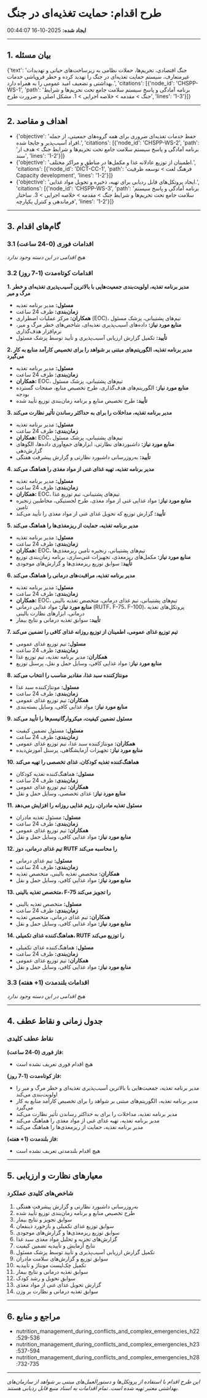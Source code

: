 # طرح اقدام: حمایت تغذیه‌ای در جنگ

**ایجاد شده:** 2025-10-16 00:44:07

---

## 1. بیان مسئله

{'text': 'جنگ اقتصادی، تحریم‌ها، حملات نظامی به زیرساخت‌های حیاتی و تهدیدات غیرمتعارف، سیستم حمایت تغذیه‌ای در جنگ را تهدید کرده و خطر فروپاشی خدمات بهداشتی و تضعیف امید عمومی را به همراه دارد.', 'citations': [{'node_id': 'CHSPP-WS-1', 'path': 'برنامه آمادگی و پاسخ سیستم سلامت جامع تحت تحریم‌ها و شرایط جنگ > مقدمه > خلاصه اجرایی > 1. مشکل اصلی و ضرورت طرح', 'lines': '1-3'}]}

---

## 2. اهداف و مقاصد

- {'objective': 'حفظ خدمات تغذیه‌ای ضروری برای همه گروه‌های جمعیتی، از جمله افراد آسیب‌پذیر و جابجا شده.', 'citations': [{'node_id': 'CHSPP-WS-2', 'path': 'برنامه آمادگی و پاسخ سیستم سلامت جامع تحت تحریم‌ها و شرایط جنگ > هدف از سند', 'lines': '1-2'}]}
- {'objective': 'اطمینان از توزیع عادلانه غذا و مکمل‌ها در مناطق و مراکز مختلف.', 'citations': [{'node_id': 'DICT-CC-1', 'path': 'فرهنگ لغت > توسعه ظرفیت Capacity development', 'lines': '1-2'}]}
- {'objective': 'ایجاد پروتکل‌های قابل ردیابی برای تهیه، ذخیره و تحویل مواد غذایی.', 'citations': [{'node_id': 'CHSPP-WS-3', 'path': 'برنامه آمادگی و پاسخ سیستم سلامت جامع تحت تحریم‌ها و شرایط جنگ > مقدمه > خلاصه اجرایی > 3. ساختار فرماندهی و کنترل یکپارچه', 'lines': '1-2'}]}

---

## 3. گام‌های اقدام

### 3.1 اقدامات فوری (0-24 ساعت)

*هیچ اقدامی در این دسته وجود ندارد*

### 3.2 اقدامات کوتاه‌مدت (1-7 روز)

**1. مدیر برنامه تغذیه، اولویت‌بندی جمعیت‌هایی با بالاترین آسیب‌پذیری تغذیه‌ای و خطر مرگ و میر**

- **مسئول:** مدیر برنامه تغذیه
- **زمان‌بندی:** ظرف 24 ساعت
- **همکاران:** مرکز عملیات اضطراری (EOC)، تیم‌های پشتیبانی، پزشک مسئول
- **منابع مورد نیاز:** داده‌های آسیب‌پذیری تغذیه‌ای، شاخص‌های خطر مرگ و میر، نرم‌افزار هدف‌گذاری
- **تأیید:** تکمیل گزارش ارزیابی آسیب‌پذیری و تأیید توسط پزشک مسئول

**2. مدیر برنامه تغذیه، الگوریتم‌های مبتنی بر شواهد را برای تخصیص کارآمد منابع به کار می‌گیرد**

- **مسئول:** مدیر برنامه تغذیه
- **زمان‌بندی:** ظرف 24 ساعت
- **همکاران:** EOC، تیم‌های پشتیبانی، پزشک مسئول
- **منابع مورد نیاز:** الگوریتم‌های هدف‌گذاری، طرح تخصیص منابع، صفحات گسترده بودجه
- **تأیید:** طرح تخصیص منابع و برنامه زمان‌بندی توزیع تأیید شده

**3. مدیر برنامه تغذیه، مداخلات را برای به حداکثر رساندن تأثیر نظارت می‌کند**

- **مسئول:** مدیر برنامه تغذیه
- **زمان‌بندی:** ظرف 24 ساعت
- **همکاران:** EOC، تیم‌های پشتیبانی، پزشک مسئول
- **منابع مورد نیاز:** داشبوردهای نظارتی، ابزارهای جمع‌آوری داده‌ها، الگوهای گزارش‌دهی
- **تأیید:** به‌روزرسانی داشبورد نظارتی و گزارش پیشرفت هفتگی

**4. مدیر برنامه تغذیه، تهیه غذای غنی از مواد مغذی را هماهنگ می‌کند**

- **مسئول:** مدیر برنامه تغذیه
- **زمان‌بندی:** ظرف 24 ساعت
- **همکاران:** EOC، تیم‌های پشتیبانی، تیم توزیع غذا
- **منابع مورد نیاز:** مواد غذایی غنی از مواد مغذی، طرح لجستیکی، مخاطبین زنجیره تامین
- **تأیید:** گزارش توزیع که تحویل غذای غنی از مواد مغذی را تأیید می‌کند

**5. مدیر برنامه تغذیه، حمایت از ریزمغذی‌ها را هماهنگ می‌کند**

- **مسئول:** مدیر برنامه تغذیه
- **زمان‌بندی:** ظرف 24 ساعت
- **همکاران:** EOC، تیم‌های پشتیبانی، زنجیره تامین ریزمغذی‌ها
- **منابع مورد نیاز:** مکمل‌های ریزمغذی، تجهیزات غنی‌سازی، برنامه زمان‌بندی توزیع
- **تأیید:** سوابق توزیع ریزمغذی‌ها و گزارش‌های موجودی

**6. مدیر برنامه تغذیه، مراقبت‌های درمانی را هماهنگ می‌کند**

- **مسئول:** مدیر برنامه تغذیه
- **زمان‌بندی:** ظرف 24 ساعت
- **همکاران:** EOC، تیم‌های پشتیبانی، تیم غذای درمانی، متخصص تغذیه بالینی
- **منابع مورد نیاز:** مواد غذایی درمانی (RUTF، F-75، F-100)، پروتکل‌های تغذیه درمانی، ابزارهای نظارت بالینی
- **تأیید:** سوابق تغذیه درمانی و نتایج بیمار

**7. تیم توزیع غذای عمومی، اطمینان از توزیع روزانه غذای کافی را تضمین می‌کند**

- **مسئول:** تیم توزیع غذای عمومی
- **زمان‌بندی:** ظرف 24 ساعت
- **همکاران:** مدیر برنامه تغذیه، تیم توزیع غذا
- **منابع مورد نیاز:** مواد غذایی کافی، وسایل حمل و نقل، پرسنل توزیع

**8. مونتاژکننده سبد غذا، مقادیر مناسب را انتخاب می‌کند**

- **مسئول:** مونتاژکننده سبد غذا
- **زمان‌بندی:** ظرف 24 ساعت
- **همکاران:** تیم توزیع غذای عمومی
- **منابع مورد نیاز:** مواد غذایی کافی، وسایل بسته‌بندی

**9. مسئول تضمین کیفیت، میکروارگانیسم‌ها را تأیید می‌کند**

- **مسئول:** مسئول تضمین کیفیت
- **زمان‌بندی:** ظرف 24 ساعت
- **همکاران:** مونتاژکننده سبد غذا، تیم توزیع غذای عمومی
- **منابع مورد نیاز:** تجهیزات آزمایشگاهی، پرسنل آموزش‌دیده

**10. هماهنگ‌کننده تغذیه کودکان، غذای تخصصی را تهیه می‌کند**

- **مسئول:** هماهنگ‌کننده تغذیه کودکان
- **زمان‌بندی:** ظرف 24 ساعت
- **همکاران:** تیم توزیع غذای عمومی
- **منابع مورد نیاز:** غذای تخصصی، وسایل حمل و نقل

**11. مسئول تغذیه مادران، رژیم غذایی روزانه را افزایش می‌دهد**

- **مسئول:** مسئول تغذیه مادران
- **زمان‌بندی:** ظرف 24 ساعت
- **همکاران:** تیم توزیع غذای عمومی
- **منابع مورد نیاز:** مواد غذایی کافی، وسایل حمل و نقل

**12. تیم غذای درمانی، دوز RUTF را محاسبه می‌کند**

- **مسئول:** تیم غذای درمانی
- **زمان‌بندی:** ظرف 24 ساعت
- **همکاران:** متخصص تغذیه بالینی، متخصص تغذیه
- **منابع مورد نیاز:** مواد غذایی کافی، وسایل حمل و نقل

**13. متخصص تغذیه بالینی، F-75 را تجویز می‌کند**

- **مسئول:** متخصص تغذیه بالینی
- **زمان‌بندی:** ظرف 24 ساعت
- **همکاران:** تیم غذای درمانی، متخصص تغذیه
- **منابع مورد نیاز:** مواد غذایی کافی، وسایل حمل و نقل

**14. هماهنگ‌کننده غذای تکمیلی، RUTF را توزیع می‌کند**

- **مسئول:** هماهنگ‌کننده غذای تکمیلی
- **زمان‌بندی:** ظرف 24 ساعت
- **همکاران:** تیم توزیع غذای عمومی
- **منابع مورد نیاز:** مواد غذایی کافی، وسایل حمل و نقل

### 3.3 اقدامات بلندمدت (1+ هفته)

*هیچ اقدامی در این دسته وجود ندارد*

---

## 4. جدول زمانی و نقاط عطف

### نقاط عطف کلیدی

**فاز فوری (0-24 ساعت):**
- هیچ اقدام فوری تعریف نشده است

**فاز کوتاه‌مدت (1-7 روز):**
- مدیر برنامه تغذیه، جمعیت‌هایی با بالاترین آسیب‌پذیری تغذیه‌ای و خطر مرگ و میر را اولویت‌بندی می‌کند
- مدیر برنامه تغذیه، الگوریتم‌های مبتنی بر شواهد را برای تخصیص کارآمد منابع به کار می‌گیرد
- مدیر برنامه تغذیه، مداخلات را برای به حداکثر رساندن تأثیر نظارت می‌کند
- مدیر برنامه تغذیه، تهیه غذای غنی از مواد مغذی را هماهنگ می‌کند
- مدیر برنامه تغذیه، حمایت از ریزمغذی‌ها را هماهنگ می‌کند

**فاز بلندمدت (1+ هفته):**
- هیچ اقدام بلندمدتی تعریف نشده است

---

## 5. معیارهای نظارت و ارزیابی

### شاخص‌های کلیدی عملکرد

1. به‌روزرسانی داشبورد نظارتی و گزارش پیشرفت هفتگی
2. طرح تخصیص منابع و برنامه زمان‌بندی توزیع تأیید شده
3. سوابق تجویز و نتایج بیمار
4. سوابق توزیع غذای تکمیلی و بازخورد ذینفعان
5. سوابق توزیع ریزمغذی‌ها و گزارش‌های موجودی
6. گزارش‌های تجزیه و تحلیل مواد مغذی سبد غذا
7. نتایج آزمایش و تأییدیه تضمین کیفیت
8. تکمیل گزارش ارزیابی آسیب‌پذیری و تأیید توسط پزشک مسئول
9. سوابق توزیع و گزارش‌های سلامت مادران
10. تکمیل چک‌لیست مونتاژ و تأییدیه
11. سوابق تغذیه درمانی و نتایج بیمار
12. سوابق تحویل و رشد کودک
13. گزارش تحویل غذای غنی از مواد مغذی
14. سوابق تغذیه درمانی و نظارت بر وزن

---

## 6. مراجع و منابع

- nutrition_management_during_conflicts_and_complex_emergencies_h22:529-536
- nutrition_management_during_conflicts_and_complex_emergencies_h23:537-594
- nutrition_management_during_conflicts_and_complex_emergencies_h28:732-735

---

*این طرح اقدام با استفاده از پروتکل‌ها و دستورالعمل‌های مبتنی بر شواهد از سازمان‌های بهداشتی معتبر تهیه شده است. تمام اقدامات به اسناد منبع قابل ردیابی هستند.*